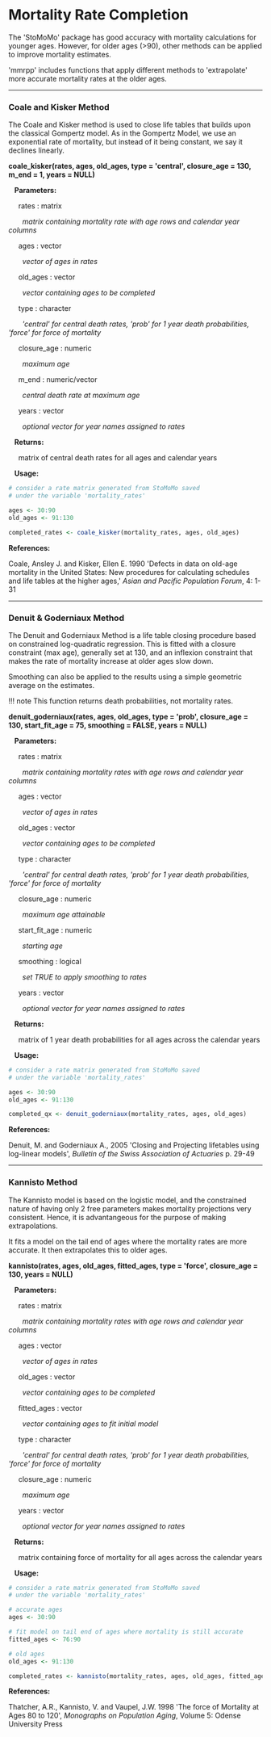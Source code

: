 # Mortality Rate Completion 

The 'StoMoMo' package has good accuracy with mortality calculations for younger ages. However, 
for older ages (>90), other methods can be applied to improve mortality estimates. 

'mmrpp' includes functions that apply different methods to 'extrapolate' more accurate 
mortality rates at the older ages. 

---

### Coale and Kisker Method

The Coale and Kisker method is used to close life tables that builds upon the 
classical Gompertz model. As in the Gompertz Model, we use an exponential rate of
mortality, but instead of it being constant, we say it declines linearly. 

**coale_kisker(rates, ages, old_ages, type = 'central', closure_age = 130, m_end = 1, years = NULL)**

&nbsp;&nbsp; **Parameters:**

&nbsp;&nbsp;&nbsp;&nbsp; rates : matrix

&nbsp;&nbsp;&nbsp;&nbsp;&nbsp;&nbsp; *matrix containing mortality rate with age rows and calendar year columns*

&nbsp;&nbsp;&nbsp;&nbsp; ages : vector

&nbsp;&nbsp;&nbsp;&nbsp;&nbsp;&nbsp; *vector of ages in rates* 

&nbsp;&nbsp;&nbsp;&nbsp; old_ages : vector

&nbsp;&nbsp;&nbsp;&nbsp;&nbsp;&nbsp; *vector containing ages to be completed* 

&nbsp;&nbsp;&nbsp;&nbsp; type : character

&nbsp;&nbsp;&nbsp;&nbsp;&nbsp;&nbsp; *'central' for central death rates, 'prob' for 1 year death probabilities, 
'force' for force of mortality*

&nbsp;&nbsp;&nbsp;&nbsp; closure_age : numeric 

&nbsp;&nbsp;&nbsp;&nbsp;&nbsp;&nbsp; *maximum age*

&nbsp;&nbsp;&nbsp;&nbsp; m_end : numeric/vector

&nbsp;&nbsp;&nbsp;&nbsp;&nbsp;&nbsp; *central death rate at maximum age*

&nbsp;&nbsp;&nbsp;&nbsp; years : vector

&nbsp;&nbsp;&nbsp;&nbsp;&nbsp;&nbsp; *optional vector for year names assigned to rates*

&nbsp;&nbsp; **Returns:**

&nbsp;&nbsp;&nbsp;&nbsp; matrix of central death rates for all ages and calendar years

&nbsp;&nbsp; **Usage:**

```r
# consider a rate matrix generated from StoMoMo saved
# under the variable 'mortality_rates'

ages <- 30:90
old_ages <- 91:130

completed_rates <- coale_kisker(mortality_rates, ages, old_ages)
```

**References:**

Coale, Ansley J. and Kisker, Ellen E. 1990 'Defects in data on old-age mortality in the United States: New
procedures for calculating schedules and life tables at the higher ages,' *Asian and 
Pacific Population Forum*, 4: 1-31


---

### Denuit & Goderniaux Method

The Denuit and Goderniaux Method is a life table closing procedure based on
constrained log-quadratic regression. This is fitted with a closure constraint (max age), 
generally set at 130, and an inflexion constraint that makes the rate of mortality increase 
at older ages slow down. 

Smoothing can also be applied to the results using a simple geometric average on the
estimates. 

!!! note
    This function returns death probabilities, not mortality rates. 

**denuit_goderniaux(rates, ages, old_ages, type = 'prob', closure_age = 130, start_fit_age = 75, smoothing = FALSE, years = NULL)**

&nbsp;&nbsp; **Parameters:**

&nbsp;&nbsp;&nbsp;&nbsp; rates : matrix

&nbsp;&nbsp;&nbsp;&nbsp;&nbsp;&nbsp; *matrix containing mortality rates with age rows and calendar year columns*

&nbsp;&nbsp;&nbsp;&nbsp; ages : vector

&nbsp;&nbsp;&nbsp;&nbsp;&nbsp;&nbsp; *vector of ages in rates*

&nbsp;&nbsp;&nbsp;&nbsp; old_ages : vector

&nbsp;&nbsp;&nbsp;&nbsp;&nbsp;&nbsp; *vector containing ages to be completed*

&nbsp;&nbsp;&nbsp;&nbsp; type : character

&nbsp;&nbsp;&nbsp;&nbsp;&nbsp;&nbsp; *'central' for central death rates, 'prob' for 1 year death probabilities, 
'force' for force of mortality*

&nbsp;&nbsp;&nbsp;&nbsp; closure_age : numeric

&nbsp;&nbsp;&nbsp;&nbsp;&nbsp;&nbsp; *maximum age attainable*

&nbsp;&nbsp;&nbsp;&nbsp; start_fit_age : numeric

&nbsp;&nbsp;&nbsp;&nbsp;&nbsp;&nbsp; *starting age*

&nbsp;&nbsp;&nbsp;&nbsp; smoothing : logical

&nbsp;&nbsp;&nbsp;&nbsp;&nbsp;&nbsp; *set TRUE to apply smoothing to rates*

&nbsp;&nbsp;&nbsp;&nbsp; years : vector

&nbsp;&nbsp;&nbsp;&nbsp;&nbsp;&nbsp; *optional vector for year names assigned to rates*

&nbsp;&nbsp; **Returns:**

&nbsp;&nbsp;&nbsp;&nbsp; matrix of 1 year death probabilities for all ages across the calendar years

&nbsp;&nbsp; **Usage:**

```r
# consider a rate matrix generated from StoMoMo saved
# under the variable 'mortality_rates'

ages <- 30:90
old_ages <- 91:130

completed_qx <- denuit_goderniaux(mortality_rates, ages, old_ages)
```

**References:**

Denuit, M. and Goderniaux A., 2005 'Closing and Projecting lifetables using log-linear models', 
*Bulletin of the Swiss Association of Actuaries* p. 29-49

--- 

### Kannisto Method

The Kannisto model is based on the logistic model, and the constrained nature of having only 
2 free parameters makes mortality projections very consistent. Hence, it is advantangeous 
for the purpose of making extrapolations. 

It fits a model on the tail end of ages where the mortality rates are more accurate. It then 
extrapolates this to older ages. 

**kannisto(rates, ages, old_ages, fitted_ages, type = 'force', closure_age = 130, years = NULL)**

&nbsp;&nbsp; **Parameters:**

&nbsp;&nbsp;&nbsp;&nbsp; rates : matrix

&nbsp;&nbsp;&nbsp;&nbsp;&nbsp;&nbsp; *matrix containing mortality rates with age rows and calendar year columns*

&nbsp;&nbsp;&nbsp;&nbsp; ages : vector

&nbsp;&nbsp;&nbsp;&nbsp;&nbsp;&nbsp; *vector of ages in rates*

&nbsp;&nbsp;&nbsp;&nbsp; old_ages : vector

&nbsp;&nbsp;&nbsp;&nbsp;&nbsp;&nbsp; *vector containing ages to be completed*

&nbsp;&nbsp;&nbsp;&nbsp; fitted_ages : vector

&nbsp;&nbsp;&nbsp;&nbsp;&nbsp;&nbsp; *vector containing ages to fit initial model* 

&nbsp;&nbsp;&nbsp;&nbsp; type : character

&nbsp;&nbsp;&nbsp;&nbsp;&nbsp;&nbsp; *'central' for central death rates, 'prob' for 1 year death probabilities, 
'force' for force of mortality*

&nbsp;&nbsp;&nbsp;&nbsp; closure_age : numeric

&nbsp;&nbsp;&nbsp;&nbsp;&nbsp;&nbsp; *maximum age*

&nbsp;&nbsp;&nbsp;&nbsp; years : vector

&nbsp;&nbsp;&nbsp;&nbsp;&nbsp;&nbsp; *optional vector for year names assigned to rates*

&nbsp;&nbsp; **Returns:**

&nbsp;&nbsp;&nbsp;&nbsp; matrix containing force of mortality for all ages across the calendar years

&nbsp;&nbsp; **Usage:**

```r
# consider a rate matrix generated from StoMoMo saved
# under the variable 'mortality_rates'

# accurate ages
ages <- 30:90

# fit model on tail end of ages where mortality is still accurate 
fitted_ages <- 76:90

# old ages
old_ages <- 91:130

completed_rates <- kannisto(mortality_rates, ages, old_ages, fitted_ages)
```

**References:**

Thatcher, A.R., Kannisto, V. and Vaupel, J.W. 1998 'The force of Mortality at Ages 80 to 120', 
*Monographs on Population Aging*, Volume 5: Odense University Press





















